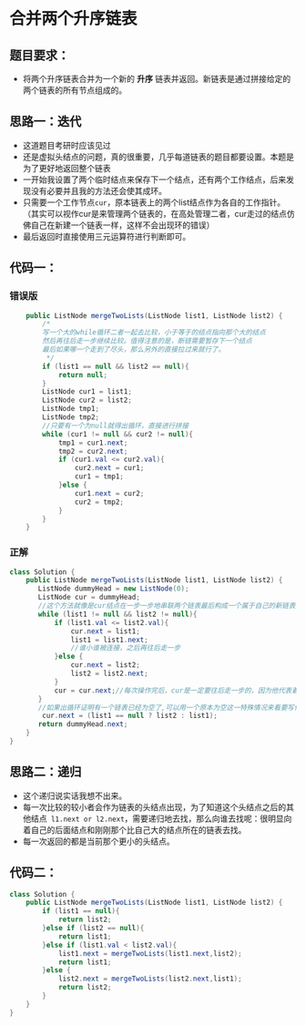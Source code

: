 # 合并两个升序链表
## 题目要求：

- 将两个升序链表合并为一个新的 **升序** 链表并返回。新链表是通过拼接给定的两个链表的所有节点组成的。

## 思路一：迭代

- 这道题目考研时应该见过
- 还是虚拟头结点的问题，真的很重要，几乎每道链表的题目都要设置。本题是为了更好地返回整个链表
- 一开始我设置了两个临时结点来保存下一个结点，还有两个工作结点，后来发现没有必要并且我的方法还会使其成环。
- 只需要一个工作节点`cur`，原本链表上的两个list结点作为各自的工作指针。（其实可以视作cur是来管理两个链表的，在高处管理二者，cur走过的结点仿佛自己在新建一个链表一样，这样不会出现环的错误）
- 最后返回时直接使用三元运算符进行判断即可。

## 代码一：
### 错误版

```java
    public ListNode mergeTwoLists(ListNode list1, ListNode list2) {
        /*
        写一个大的while循环二者一起去比较，小于等于的结点指向那个大的结点
        然后再往后走一步继续比较。值得注意的是，断链需要暂存下一个结点
        最后如果哪一个走到了尽头，那么另外的直接拉过来就行了。
         */
        if (list1 == null && list2 == null){
            return null;
        }
        ListNode cur1 = list1;
        ListNode cur2 = list2;
        ListNode tmp1;
        ListNode tmp2;
        //只要有一个为null就得出循环，直接进行拼接
        while (cur1 != null && cur2 != null){
            tmp1 = cur1.next;
            tmp2 = cur2.next;
            if (cur1.val <= cur2.val){
                cur2.next = cur1;
                cur1 = tmp1;
            }else {
                cur1.next = cur2;
                cur2 = tmp2;
            }
        }
    }
```



### 正解

```java
class Solution {
    public ListNode mergeTwoLists(ListNode list1, ListNode list2) {
       ListNode dummyHead = new ListNode(0);
       ListNode cur = dummyHead;
       //这个方法就像是cur结点在一步一步地串联两个链表最后构成一个属于自己的新链表，cur是工作指针
       while (list1 != null && list2 != null){
           if (list1.val <= list2.val){
               cur.next = list1;
               list1 = list1.next;
               //谁小谁被连接，之后再往后走一步
           }else {
               cur.next = list2;
               list2 = list2.next;
           }
           cur = cur.next;//每次操作完后，cur是一定要往后走一步的，因为他代表着当前正操作的结点
       }
       //如果出循环证明有一个链表已经为空了,可以用一个原本为空这一特殊情况来看要写什么
        cur.next = (list1 == null ? list2 : list1);
       return dummyHead.next;
    }
}
```



## 思路二：递归

- 这个递归说实话我想不出来。
- 每一次比较的较小者会作为链表的头结点出现，为了知道这个头结点之后的其他结点` l1.next or l2.next`，需要递归地去找，那么向谁去找呢：很明显向着自己的后面结点和刚刚那个比自己大的结点所在的链表去找。
- 每一次返回的都是当前那个更小的头结点。

## 代码二：

```java
class Solution {
    public ListNode mergeTwoLists(ListNode list1, ListNode list2) {
        if (list1 == null){
            return list2;
        }else if (list2 == null){
            return list1;
        }else if (list1.val < list2.val){
            list1.next = mergeTwoLists(list1.next,list2);
            return list1;
        }else {
            list2.next = mergeTwoLists(list2.next,list1);
            return list2;
        }
    }
}
```

